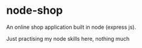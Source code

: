 # node-shop

An online shop application built in node (express js).

Just practising my node skills here, nothing much
